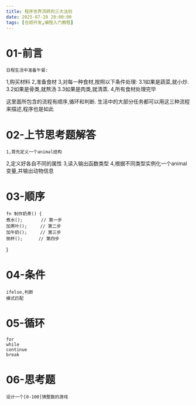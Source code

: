 ```yaml
---
title: 程序世界流转的三大法则
date: 2025-07-20 20:00:00 
tags: [仓颉开发,编程入门教程]
---
```


# 01-前言
	日程生活中准备午餐:
1,购买材料
2,准备食材
3,对每一种食材,按照以下条件处理:
3.1如果是蔬菜,就小炒.
3.2如果是骨类,就熬汤
3.3如果是肉类,就清蒸.
4,所有食材处理完毕

这里面所包含的流程有顺序,循环和判断.
生活中的大部分任务都可以用这三种流程来描述,程序也是如此
# 02-上节思考题解答
	1,首先定义一个animal结构
2,定义好各自不同的属性
3,读入输出函数类型
4,根据不同类型实例化一个animal变量,并输出动物信息
# 03-顺序
	fn 制作奶茶() {
    煮水();       // 第一步
    加茶叶();     // 第二步
    加牛奶();     // 第三步
    倒杯();      // 第四步
}
# 04-条件
	ifelse,判断
	模式匹配
# 05-循环
	for
	while
	continue
	break
# 06-思考题
	设计一个[0-100]猜整数的游戏
 